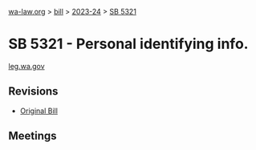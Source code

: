 [wa-law.org](/) > [bill](/bill/) > [2023-24](/bill/2023-24/) > [SB 5321](/bill/2023-24/sb/5321/)

# SB 5321 - Personal identifying info.
[leg.wa.gov](https://app.leg.wa.gov/billsummary?BillNumber=5321&Year=2023&Initiative=false)

## Revisions
* [Original Bill](1/)

## Meetings